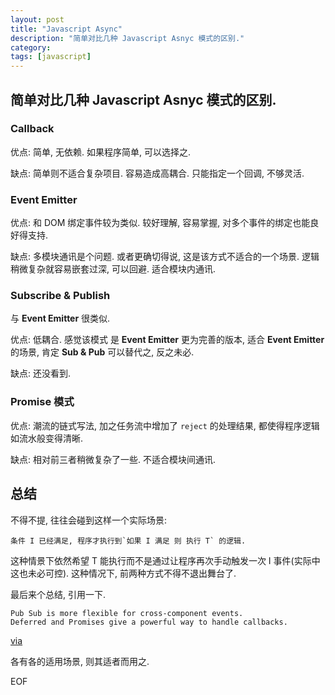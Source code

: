 ```yaml
---
layout: post
title: "Javascript Async"
description: "简单对比几种 Javascript Asnyc 模式的区别."
category: 
tags: [javascript]
---
```


## 简单对比几种 Javascript Asnyc 模式的区别.


### Callback

优点: 简单, 无依赖. 如果程序简单, 可以选择之.

缺点: 简单则不适合复杂项目. 容易造成高耦合. 只能指定一个回调, 不够灵活. 

### Event Emitter

优点: 和 DOM 绑定事件较为类似. 较好理解, 容易掌握, 对多个事件的绑定也能良好得支持. 

缺点: 多模块通讯是个问题. 或者更确切得说, 这是该方式不适合的一个场景. 逻辑稍微复杂就容易嵌套过深, 可以回避. 适合模块内通讯.

### Subscribe & Publish

与 **Event Emitter** 很类似. 

优点: 低耦合. 感觉该模式 是 **Event Emitter** 更为完善的版本, 适合 **Event Emitter** 的场景, 肯定 **Sub & Pub** 可以替代之, 反之未必.

缺点: 还没看到.

### Promise 模式

优点: 潮流的链式写法, 加之任务流中增加了 `reject` 的处理结果, 都使得程序逻辑如流水般变得清晰. 

缺点: 相对前三者稍微复杂了一些. 不适合模块间通讯.

## 总结

不得不提, 往往会碰到这样一个实际场景: 

    条件 I 已经满足, 程序才执行到`如果 I 满足 则 执行 T` 的逻辑. 

这种情景下依然希望 T 能执行而不是通过让程序再次手动触发一次 I
事件(实际中这也未必可控). 这种情况下, 前两种方式不得不退出舞台了.

最后来个总结, 引用一下.

    Pub Sub is more flexible for cross-component events.
    Deferred and Promises give a powerful way to handle callbacks.

[via](http://otaqui.com/blog/1374/event-emitter-pub-sub-or-deferred-promises-which-should-you-choose/)

各有各的适用场景, 则其适者而用之.

EOF

